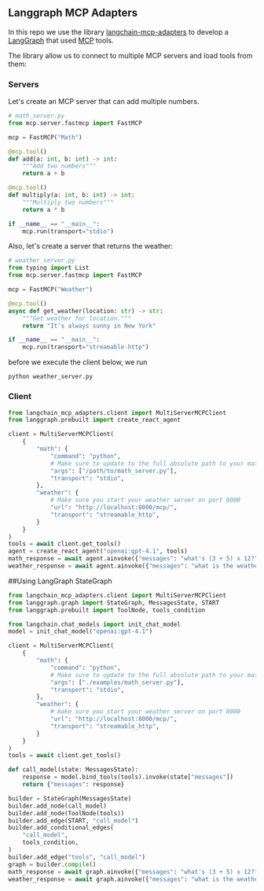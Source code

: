 ## Langgraph MCP Adapters

In this repo we use the library [langchain-mcp-adapters](https://github.com/langchain-ai/langchain-mcp-adapters/tree/main)
to develop a [LangGraph](https://github.com/langchain-ai/langgraph) that used [MCP](https://modelcontextprotocol.io/docs/getting-started/intro) tools.

The library allow us to connect to multiple MCP servers and load tools from them:

### Servers
Let's create an MCP server that can add multiple numbers.

```python
# math_server.py
from mcp.server.fastmcp import FastMCP

mcp = FastMCP("Math")

@mcp.tool()
def add(a: int, b: int) -> int:
    """Add two numbers"""
    return a + b

@mcp.tool()
def multiply(a: int, b: int) -> int:
    """Multiply two numbers"""
    return a * b

if __name__ == "__main__":
    mcp.run(transport="stdio")
```

Also, let's create a server that returns the weather: 


```python
# weather_server.py
from typing import List
from mcp.server.fastmcp import FastMCP

mcp = FastMCP("Weather")

@mcp.tool()
async def get_weather(location: str) -> str:
    """Get weather for location."""
    return "It's always sunny in New York"

if __name__ == "__main__":
    mcp.run(transport="streamable-http")
```

before we execute the client below, we run 
```shell
python weather_server.py
```


### Client

```python
from langchain_mcp_adapters.client import MultiServerMCPClient
from langgraph.prebuilt import create_react_agent

client = MultiServerMCPClient(
    {
        "math": {
            "command": "python",
            # Make sure to update to the full absolute path to your math_server.py file
            "args": ["/path/to/math_server.py"],
            "transport": "stdio",
        },
        "weather": {
            # Make sure you start your weather server on port 8000
            "url": "http://localhost:8000/mcp/",
            "transport": "streamable_http",
        }
    }
)
tools = await client.get_tools()
agent = create_react_agent("openai:gpt-4.1", tools)
math_response = await agent.ainvoke({"messages": "what's (3 + 5) x 12?"})
weather_response = await agent.ainvoke({"messages": "what is the weather in nyc?"})
```


##Using LangGraph StateGraph

```python
from langchain_mcp_adapters.client import MultiServerMCPClient
from langgraph.graph import StateGraph, MessagesState, START
from langgraph.prebuilt import ToolNode, tools_condition

from langchain.chat_models import init_chat_model
model = init_chat_model("openai:gpt-4.1")

client = MultiServerMCPClient(
    {
        "math": {
            "command": "python",
            # Make sure to update to the full absolute path to your math_server.py file
            "args": ["./examples/math_server.py"],
            "transport": "stdio",
        },
        "weather": {
            # make sure you start your weather server on port 8000
            "url": "http://localhost:8000/mcp/",
            "transport": "streamable_http",
        }
    }
)
tools = await client.get_tools()

def call_model(state: MessagesState):
    response = model.bind_tools(tools).invoke(state["messages"])
    return {"messages": response}

builder = StateGraph(MessagesState)
builder.add_node(call_model)
builder.add_node(ToolNode(tools))
builder.add_edge(START, "call_model")
builder.add_conditional_edges(
    "call_model",
    tools_condition,
)
builder.add_edge("tools", "call_model")
graph = builder.compile()
math_response = await graph.ainvoke({"messages": "what's (3 + 5) x 12?"})
weather_response = await graph.ainvoke({"messages": "what is the weather in nyc?"})
```





